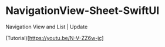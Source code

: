 # NavigationView-Sheet-SwiftUI
Navigation View and List | Update

(Tutorial)[https://youtu.be/N-V-ZZ6w-jc]
